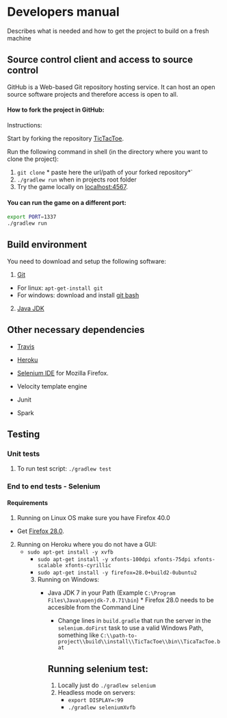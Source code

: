 # Developers manual

Describes what is needed and how to get the project to build on a fresh machine

## Source control client and access to source control

GitHub is a Web-based Git repository hosting service. It can host an open source software projects and therefore access is open to all.

#### How to fork the project in GitHub:
Instructions:

Start by forking the repository [TicTacToe](https://github.com/arnarleifs/TicTacToe).

Run the following command in shell (in the directory where you want to clone the project):

1. `git clone` * paste here the url/path of your forked repository*`
2. `./gradlew run` when in projects root folder
3. Try the game locally on [localhost:4567](http://localhost:4567).

#### You can run the game on a different port:
```sh
export PORT=1337
./gradlew run
```

## Build environment

You need to download and setup the following software:

1. [Git](https://help.github.com/articles/set-up-git/)
* For linux: `apt-get-install git`
* For windows: download and install [git bash](http://git-scm.com/download/win)

2. [Java JDK](http://docs.oracle.com/javase/7/docs/webnotes/install/)

## Other necessary dependencies

 * [Travis](https://travis-ci.org/)

 * [Heroku](https://signup.heroku.com/identity)

 * [Selenium IDE](http://www.seleniumhq.org/download/) for Mozilla Firefox. 

 * Velocity template engine

 * Junit

 * Spark

 ## Testing
 ### Unit tests
 1. To run test script:
 `./gradlew test`

 ### End to end tests - Selenium
 #### Requirements
 1. Running on Linux OS make sure you have Firefox 40.0
 * Get [Firefox 28.0](https://ftp.mozilla.org/pub/mozilla.org/firefox/releases/40.0/).
 2. Running on Heroku where you do not have a GUI:
     * `sudo apt-get install -y xvfb`
         * `sudo apt-get install -y xfonts-100dpi xfonts-75dpi xfonts-scalable xfonts-cyrillic`
	     * `sudo apt-get install -y firefox=28.0+build2-0ubuntu2`
	     3. Running on Windows:
	        * Java JDK 7 in your Path (Example `C:\Program Files\Java\openjdk-7.0.71\bin`)
		   * Firefox 28.0 needs to be accesible from the Command Line
		      * Change lines in `build.gradle` that run the server in the `selenium.doFirst` task to use a valid Windows Path, something like `C:\\path-to-project\\build\\install\\TicTacToe\\bin\\TicaTacToe.bat`

		      ## Running selenium test:
		      1. Locally just do `./gradlew selenium`
		      2. Headless mode on servers:
		          * `export DISPLAY=:99`
			      * `./gradlew seleniumXvfb`


